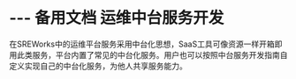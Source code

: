 # --- 备用文档 运维中台服务开发

在SREWorks中的运维平台服务采用中台化思想，SaaS工具可像资源一样开箱即用此类服务，平台内置了常见的中台化服务。用户也可以按照中台服务开发指南自定义实现自己的中台化服务，为他人共享服务能力。

